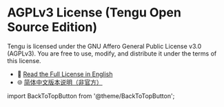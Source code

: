 # AGPLv3 License (Tengu Open Source Edition)

Tengu is licensed under the GNU Affero General Public License v3.0 (AGPLv3). You are free to use, modify, and distribute it under the terms of this license.

- 📄 [Read the Full License in English](https://www.gnu.org/licenses/agpl-3.0.html)
- 🌐 [简体中文版本说明（非官方）](https://www.gnu.org/licenses/agpl-3.0.zh-cn.html)

import BackToTopButton from '@theme/BackToTopButton';

<BackToTopButton />
